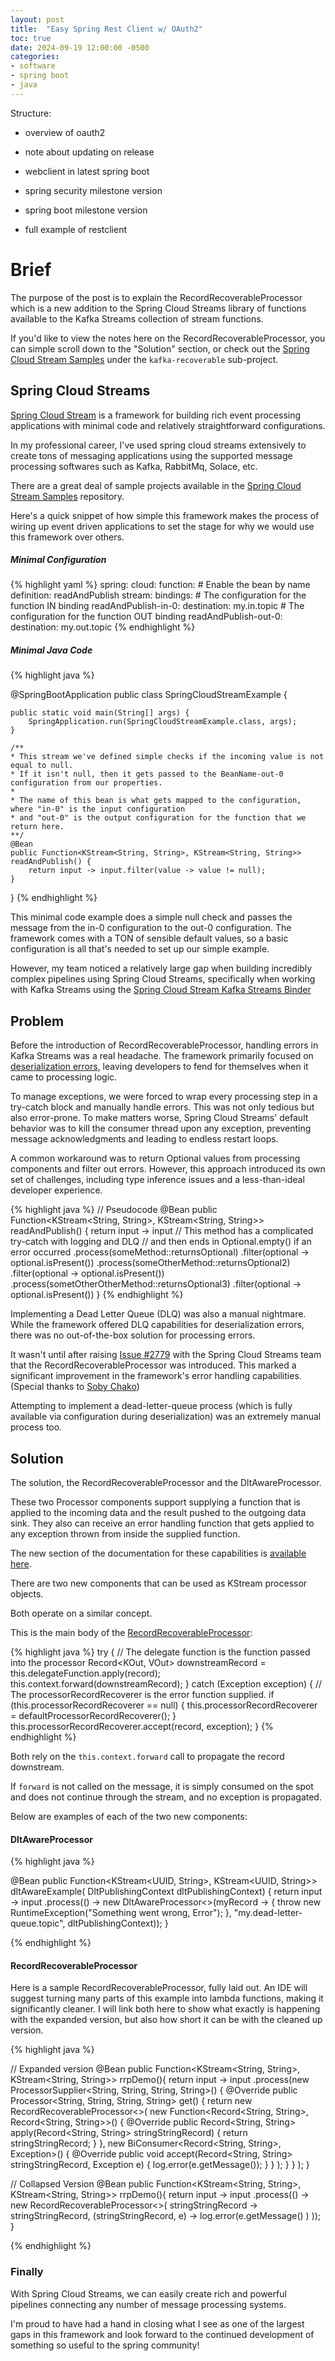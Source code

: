 ```yaml
---
layout: post
title:  "Easy Spring Rest Client w/ OAuth2"
toc: true
date: 2024-09-19 12:00:00 -0500
categories:
- software
- spring boot
- java
---
```


Structure:

- overview of oauth2

- note about updating on release
- webclient in latest spring boot

- spring security milestone version
- spring boot milestone version

- full example of restclient

# Brief

The purpose of the post is to explain the RecordRecoverableProcessor which is a new addition
to the Spring Cloud Streams library of functions available to the Kafka Streams collection of stream functions.

If you'd like to view the notes here on the RecordRecoverableProcessor, you can simple scroll
down to the "Solution" section, or check out the [Spring Cloud Stream Samples][scs-samples] under the `kafka-recoverable`
sub-project.

## Spring Cloud Streams

[Spring Cloud Stream][spring-cloud-stream-documentation] is a framework for building rich event processing applications
with minimal code and relatively straightforward configurations.

In my professional career, I've used spring cloud streams extensively to create
tons of messaging applications using the supported message processing softwares such as
Kafka, RabbitMq, Solace, etc.

There are a great deal of sample projects available in the [Spring Cloud Stream Samples][scs-samples] repository.

Here's a quick snippet of how simple this framework makes the process of wiring up
event driven applications to set the stage for why we would use this framework over others.

##### Minimal Configuration

{% highlight yaml %}
spring:
  cloud:
    function:
      # Enable the bean by name
      definition: readAndPublish 
    stream:
      bindings:
        # The configuration for the function IN binding
        readAndPublish-in-0:
          destination: my.in.topic
        # The configuration for the function OUT binding
        readAndPublish-out-0:
          destination: my.out.topic
{% endhighlight %}

##### Minimal Java Code

{% highlight java %}

@SpringBootApplication
public class SpringCloudStreamExample {

    public static void main(String[] args) {
        SpringApplication.run(SpringCloudStreamExample.class, args);
    }

    /**
    * This stream we've defined simple checks if the incoming value is not equal to null.
    * If it isn't null, then it gets passed to the BeanName-out-0 configuration from our properties.
    *
    * The name of this bean is what gets mapped to the configuration, where "in-0" is the input configuration
    * and "out-0" is the output configuration for the function that we return here.
    **/
    @Bean
    public Function<KStream<String, String>, KStream<String, String>> readAndPublish() {
        return input -> input.filter(value -> value != null);
    }
}
{% endhighlight %}

This minimal code example does a simple null check and passes the message from the in-0 configuration
to the out-0 configuration. The framework comes with a TON of sensible default values, so a basic configuration is all
that's needed to set up our simple example.

However, my team noticed a relatively large gap when building incredibly
complex pipelines using Spring Cloud Streams, specifically when working with
Kafka Streams using the [Spring Cloud Stream Kafka Streams Binder][kafka-streams-binder-documentation]

## Problem

Before the introduction of RecordRecoverableProcessor, handling errors in Kafka Streams was a real headache. The framework primarily focused on [deserialization errors][deserialization-error-scs-ks], leaving developers to fend for themselves when it came to processing logic.

To manage exceptions, we were forced to wrap every processing step in a try-catch block and manually handle errors. This was not only tedious but also error-prone. To make matters worse, Spring Cloud Streams' default behavior was to kill the consumer thread upon any exception, preventing message acknowledgments and leading to endless restart loops.

A common workaround was to return Optional values from processing components and filter out errors. However, this approach introduced its own set of challenges, including type inference issues and a less-than-ideal developer experience.

{% highlight java %}
// Pseudocode
@Bean
public Function<KStream<String, String>, KStream<String, String>> readAndPublish() {
    return input -> input
        // This method has a complicated try-catch with logging and DLQ
        // and then ends in Optional.empty() if an error occurred
        .process(someMethod::returnsOptional)
        .filter(optional -> optional.isPresent())
        .process(someOtherMethod::returnsOptional2)
        .filter(optional -> optional.isPresent())
        .process(sometOtherOtherMethod::returnsOptional3)
        .filter(optional -> optional.isPresent())
}
{% endhighlight %}

Implementing a Dead Letter Queue (DLQ) was also a manual nightmare. While the framework offered DLQ capabilities for deserialization errors, there was no out-of-the-box solution for processing errors.

It wasn't until after raising [Issue #2779][spring-cloud-stream-issues-2779] with the Spring Cloud Streams team that the RecordRecoverableProcessor was introduced. This marked a significant improvement in the framework's error handling capabilities.
(Special thanks to [Soby Chako][soby-chako])

Attempting to implement a dead-letter-queue process (which is fully available via configuration during deserialization)
was an extremely manual process too.

## Solution

The solution, the RecordRecoverableProcessor and the DltAwareProcessor.

These two Processor components support supplying a function that is applied to the
incoming data and the result pushed to the outgoing data sink. They also can receive an error handling
function that gets applied to any exception thrown from inside the supplied function.

The new section of the documentation for these capabilities is [available here][non-deserialization-error-scs-ks].

There are two new components that can be used as KStream processor objects.

Both operate on a similar concept.

This is the main body of the [RecordRecoverableProcessor][rrp]:

{% highlight java %}
try {
    // The delegate function is the function passed into the processor
    Record<KOut, VOut> downstreamRecord = this.delegateFunction.apply(record);
    this.context.forward(downstreamRecord);
}
catch (Exception exception) {
    // The processorRecordRecoverer is the error function supplied.
    if (this.processorRecordRecoverer == null) {
      this.processorRecordRecoverer = defaultProcessorRecordRecoverer();
    }
    this.processorRecordRecoverer.accept(record, exception);
}
{% endhighlight %}

Both rely on the `this.context.forward` call to propagate the record downstream.

If `forward` is not called on the message, it is simply consumed on the spot and does not continue
through the stream, and no exception is propagated.

Below are examples of each of the two new components:

#### DltAwareProcessor

{% highlight java %}

@Bean
public Function<KStream<UUID, String>, KStream<UUID, String>> dltAwareExample(
    DltPublishingContext dltPublishingContext) {
    return input -> input
        .process(() -> new DltAwareProcessor<>(myRecord -> {
            throw new RuntimeException("Something went wrong, Error");
        }, "my.dead-letter-queue.topic", dltPublishingContext));
}

{% endhighlight %}

#### RecordRecoverableProcessor

Here is a sample RecordRecoverableProcessor, fully laid out. An IDE will suggest turning many parts
of this example into lambda functions, making it significantly cleaner. I will link both here to show what exactly
is happening with the expanded version, but also how short it can be with the cleaned up version.

{% highlight java %}

// Expanded version
@Bean
public Function<KStream<String, String>, KStream<String, String>> rrpDemo(){
    return input -> input
        .process(new ProcessorSupplier<String, String, String, String>() {
            @Override
            public Processor<String, String, String, String> get() {
                return new RecordRecoverableProcessor<>(
                    new Function<Record<String, String>, Record<String, String>>() {
                        @Override
                        public Record<String, String> apply(Record<String, String> stringStringRecord) {
                            return stringStringRecord;
                        }
                    },
                    new BiConsumer<Record<String, String>, Exception>() {
                        @Override
                        public void accept(Record<String, String> stringStringRecord, Exception e) {
                            log.error(e.getMessage());
                        }
                    }
                );
            }
        }
    );
}

// Collapsed Version
@Bean
public Function<KStream<String, String>, KStream<String, String>> rrpDemo(){
    return input -> input
        .process(() -> new RecordRecoverableProcessor<>(
            stringStringRecord -> stringStringRecord,
            (stringStringRecord, e) -> log.error(e.getMessage()
        )
    ));
}

{% endhighlight %}



### Finally

With Spring Cloud Streams, we can easily create rich and powerful pipelines connecting any number
of message processing systems.

I'm proud to have had a hand in closing what I see as one of the largest gaps in this framework
and look forward to the continued development of something so useful to the spring community!

[scs-samples]: https://github.com/spring-cloud/spring-cloud-stream-samples
[spring-cloud-stream-documentation]: https://spring.io/projects/spring-cloud-stream
[kafka-streams-binder-documentation]: https://cloud.spring.io/spring-cloud-stream-binder-kafka/spring-cloud-stream-binder-kafka.html#_kafka_streams_binder
[deserialization-error-scs-ks]: https://cloud.spring.io/spring-cloud-stream-binder-kafka/spring-cloud-stream-binder-kafka.html#_handling_deserialization_exceptions
[non-deserialization-error-scs-ks]: https://cloud.spring.io/spring-cloud-stream-binder-kafka/spring-cloud-stream-binder-kafka.html#_handling_non_deserialization_exceptions
[soby-chako]: https://github.com/sobychacko
[spring-cloud-stream-issues-2779]: https://github.com/spring-cloud/spring-cloud-stream/issues/2779
[rrp]: https://github.com/spring-cloud/spring-cloud-stream/blob/main/binders/kafka-binder/spring-cloud-stream-binder-kafka-streams/src/main/java/org/springframework/cloud/stream/binder/kafka/streams/RecordRecoverableProcessor.java#L84
